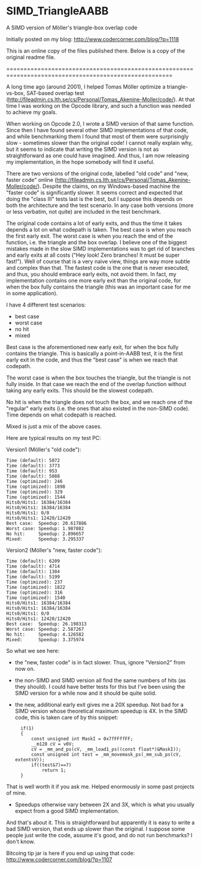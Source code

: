# SIMD_TriangleAABB
A SIMD version of Möller's triangle-box overlap code

Initially posted on my blog: http://www.codercorner.com/blog/?p=1118

This is an online copy of the files published there. Below is a copy of the original readme file.

======================================================================================================

A long time ago (around 2001), I helped Tomas Möller optimize a triangle-vs-box, SAT-based overlap test (http://fileadmin.cs.lth.se/cs/Personal/Tomas_Akenine-Moller/code/). At that time I was working on the Opcode library, and such a function was needed to achieve my goals.

When working on Opcode 2.0, I wrote a SIMD version of that same function. Since then I have found several other SIMD implementations of that code, and while benchmarking them I found that most of them were surprisingly slow - sometimes slower than the original code! I cannot really explain why, but it seems to indicate that writing the SIMD version is not as straightforward as one could have imagined. And thus, I am now releasing my implementation, in the hope somebody will find it useful.

There are two versions of the original code, labelled "old code" and "new, faster code" online (http://fileadmin.cs.lth.se/cs/Personal/Tomas_Akenine-Moller/code/). Despite the claims, on my Windows-based machine the "faster code" is significantly slower. It seems correct and expected that doing the "class III" tests last is the best, but I suppose this depends on both the architecture and the test scenario. In any case both versions (more or less verbatim, not quite) are included in the test benchmark.

The original code contains a lot of early exits, and thus the time it takes depends a lot on what codepath is taken. The best case is when you reach the first early exit. The worst case is when you reach the end of the function, i.e. the triangle and the box overlap. I believe one of the biggest mistakes made in the slow SIMD implementations was to get rid of branches and early exits at all costs ("Hey look! Zero branches! It must be super fast!"). Well of course that is a very naive view, things are way more subtle and complex than that. The fastest code is the one that is never executed, and thus, you should embrace early exits, not avoid them. In fact, my implementation contains one more early exit than the original code, for when the box fully contains the triangle (this was an important case for me in some application).

I have 4 different test scenarios:
- best case
- worst case
- no hit
- mixed

Best case is the aforementioned new early exit, for when the box fully contains the triangle. This is basically a point-in-AABB test, it is the first early exit in the code, and thus the "best case" is when we reach that codepath.

The worst case is when the box touches the triangle, but the triangle is not fully inside. In that case we reach the end of the overlap function without taking any early exits. This should be the slowest codepath.

No hit is when the triangle does not touch the box, and we reach one of the "regular" early exits (i.e. the ones that also existed in the non-SIMD code). Time depends on what codepath is reached.

Mixed is just a mix of the above cases.

Here are typical results on my test PC:

Version1 (Möller's "old code"):

	Time (default): 5072
	Time (default): 3773
	Time (default): 953
	Time (default): 5088
	Time (optimized): 246
	Time (optimized): 1898
	Time (optimized): 329
	Time (optimized): 1544
	Hits0/Hits1: 16384/16384
	Hits0/Hits1: 16384/16384
	Hits0/Hits1: 0/0
	Hits0/Hits1: 12420/12420
	Best case:  Speedup: 20.617886
	Worst case: Speedup: 1.987882
	No hit:     Speedup: 2.896657
	Mixed:      Speedup: 3.295337

Version2 (Möller's "new, faster code"):

	Time (default): 6209
	Time (default): 4714
	Time (default): 1304
	Time (default): 5199
	Time (optimized): 237
	Time (optimized): 1822
	Time (optimized): 316
	Time (optimized): 1540
	Hits0/Hits1: 16384/16384
	Hits0/Hits1: 16384/16384
	Hits0/Hits1: 0/0
	Hits0/Hits1: 12420/12420
	Best case:  Speedup: 26.198313
	Worst case: Speedup: 2.587267
	No hit:     Speedup: 4.126582
	Mixed:      Speedup: 3.375974

So what we see here:

- the "new, faster code" is in fact slower. Thus, ignore "Version2" from now on.

- the non-SIMD and SIMD version all find the same numbers of hits (as they should). I could have better tests for this but I've been using the SIMD version for a while now and it should be quite solid.

- the new, additional early exit gives me a 20X speedup. Not bad for a SIMD version whose theoretical maximum speedup is 4X. In the SIMD code, this is taken care of by this snippet:

		if(1)
		{
			const unsigned int MaskI = 0x7fFFffFF;
			__m128 cV = v0V;
			cV = _mm_and_ps(cV, _mm_load1_ps((const float*)&MaskI));
			const unsigned int test = _mm_movemask_ps(_mm_sub_ps(cV, extentsV));
			if((test&7)==7)
				return 1;
		}

That is well worth it if you ask me. Helped enormously in some past projects of mine.

- Speedups otherwise vary between 2X and 3X, which is what you usually expect from a good SIMD implementation.


And that's about it. This is straightforward but apparently it is easy to write a bad SIMD version, that ends up slower than the original. I suppose some people just write the code, assume it's good, and do not run benchmarks? I don't know.

Bitcoing tip jar is here if you end up using that code: http://www.codercorner.com/blog/?p=1107



